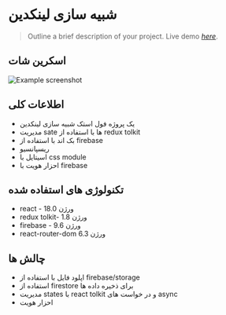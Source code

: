 # شبیه سازی لینکدین
> Outline a brief description of your project.
> Live demo [_here_](https://linkdin-rt.netlify.app/). <!-- If you have the project hosted somewhere, include the link here. -->

## اسکرین شات

![Example screenshot](https://ibb.co/YWYxbWn)



## اطلاعات کلی

- یک پروژه فول استک شبیه سازی لینکدین 
- مدیریت sate ها با استفاده از redux tolkit
- بک اند با استفاده از firebase
- ریسپانسیو
- اسیتایل با css module
- احزار هویت با firebase  



## تکنولوژی های استفاده شده

- react - ورژن 18.0
- redux tolkit- ورژن 1.8
- firebase - ورژن 9.6
- react-router-dom  6.3 ورژن


## چالش ها


- اپلود فایل با استفاده از firebase/storage
- استفاده از firestore برای ذخیره داده ها
- مدیریت states با react tolkit و در خواست های async
- احزار هویت


